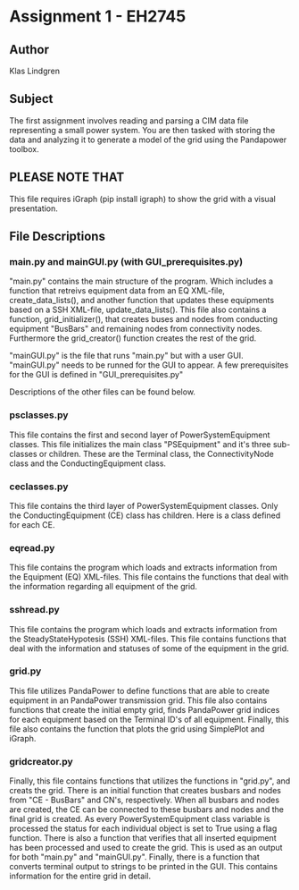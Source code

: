 # Assignment 1 - EH2745

## Author

Klas Lindgren

## Subject

The first assignment involves reading and parsing a CIM data file
representing a small power system. You are then tasked with storing the data
and analyzing it to generate a model of the grid using the Pandapower toolbox.

## PLEASE NOTE THAT

This file requires iGraph (pip install igraph) to show the grid with a
visual presentation.

## File Descriptions

### main.py and mainGUI.py (with GUI_prerequisites.py)

"main.py" contains the main structure of the program. Which includes a function
that retreivs equipment data from an EQ XML-file, create_data_lists(), and
another function that updates these equipments based on a SSH XML-file,
update_data_lists(). This file also contains a function, grid_initializer(),
that creates buses and nodes from conducting equipment "BusBars" and remaining
nodes from connectivity nodes. Furthermore the grid_creator() function creates
the rest of the grid.

"mainGUI.py" is the file that runs "main.py" but with a user GUI. "mainGUI.py"
needs to be runned for the GUI to appear. A few prerequisites for the GUI is
defined in "GUI_prerequisites.py"

Descriptions of the other files can be found below.

### psclasses.py

This file contains the first and second layer of PowerSystemEquipment classes.
This file initializes the main class "PSEquipment" and it's three sub-classes
or children. These are the Terminal class, the ConnectivityNode class and the
ConductingEquipment class.

### ceclasses.py

This file contains the third layer of PowerSystemEquipment classes. Only the
ConductingEquipment (CE) class has children. Here is a class defined for each
CE.

### eqread.py

This file contains the program which loads and extracts information from the
Equipment (EQ) XML-files. This file contains the functions that deal with the
information regarding all equipment of the grid.

### sshread.py

This file contains the program which loads and extracts information from the
SteadyStateHypotesis (SSH) XML-files. This file contains functions that deal
with the information and statuses of some of the equipment in the grid.

### grid.py

This file utilizes PandaPower to define functions that are able to create
equipment in an PandaPower transmission grid. This file also contains functions
that create the initial empty grid, finds PandaPower grid indices for each
equipment based on the Terminal ID's of all equipment. Finally, this file also
contains the function that plots the grid using SimplePlot and iGraph.

### gridcreator.py

Finally, this file contains functions that utilizes the functions in "grid.py",
and creats the grid. There is an initial function that creates busbars and
nodes from "CE - BusBars" and CN's, respectively. When all busbars and nodes
are created, the CE can be connected to these busbars and nodes and the final
grid is created. As every PowerSystemEquipment class variable is processed the
status for each individual object is set to True using a flag function. There
is also a function that verifies that all inserted equipment has been processed
and used to create the grid. This is used as an output for both "main.py" and
"mainGUI.py". Finally, there is a function that converts terminal output to
strings to be printed in the GUI. This contains information for the entire grid
in detail.
